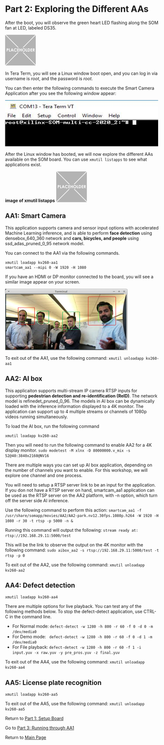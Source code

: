 # Part 2: Exploring the Different AAs

After the boot, you will observe the green heart LED flashing along the SOM fan at LED, labeled DS35.

<img src="/images/placeholder-1-e1533569576673.png" width=100 height =100>


In Tera Term, you will see a Linux window boot open, and you can log in via username is *root*, and the password is *root*.

You can then enter the following commands to execute the Smart Camera Application after you see the following window appear:

<img src="/images/som_console.JPG" width=500 height=150>

After the Linux window has booted, we will now explore the different AAs available on the SOM board. You can use `xmutil listapps` to see what applications exist. 

**image of xmutil listapps**
<img src="/images/placeholder-1-e1533569576673.png" width=100 height =100>


## AA1: Smart Camera
This application supports camera and sensor input options with accelerated Machine Learning inference, and is able to perform **face detection** using densebox_640_360 network and **cars, bicycles, and people** using ssd_adas_pruned_0_95 network model. 

You can connect to the AA1 via the following commands. 
```
xmutil loadapp kv260-aa1
smartcam_aa1 --mipi 0 -W 1920 -H 1080 
```

If you have an HDMI or DP monitor connected to the board, you will see a similar image appear on your screen.

<img src="/images/som_aa1.png" width=400 height =200>

To exit out of the AA1, use the following command: 
```xmutil unloadapp kv260-aa1```

## AA2: AI box
This applicaiton supports multi-stream IP camera RTSP inputs for supporting **pedestrian detection and re-identification (ReID)**. The network model is refinedet_pruned_0_96. The models in AI box can be dynamically loaded with the inference information displayed to a 4K monitor. The application can support up to 4 multiple streams or channels of 1080p videos running simultaneously. 

To load the AI box, run the following command
```
xmutil loadapp kv260-aa2
```
Then you will need to run the following command to enable AA2 for a 4K display monitor.
`sudo modetest -M xlnx -D 80000000.v_mix -s 52@40:3840x2160@NV16`

There are multiple ways you can set up AI box application, depending on the number of channels you want to enable. For this workshop, we will explore one channel and one process. 

You will need to setup a RTSP server link to be an input for the application. If you don not have a RTSP server on hand, smartcam_aa1 application can be used as the RTSP server on the AA2 platform, with -n option, which turn off the server side AI inference.

Use the following command to perform this action: `smartcam_aa1 -f /usr/share/somapp/movies/AA2/AA2-park.nv12.30fps.1080p.h264 -W 1920 -H 1080 -r 30 -t rtsp -p 5000 -n &`

Running this command will output the following: `stream ready at: rtsp://192.168.29.11:5000/test`

This will be the link to observe the output on the 4K monitor with the following command:
`sudo aibox_aa2 -s rtsp://192.168.29.11:5000/test -t rtsp -p 0`


To exit out of the AA2, use the following command: `xmutil unloadapp kv260-aa2`

## AA4: Defect detection
```
xmutil loadapp kv260-aa4
```

There are multiple options for live playback. You can test any of the following methods below. To stop the defect-detect application, use CTRL-C in the command line.
 - For Normal mode: `defect-detect -w 1280 -h 800 -r 60 -f 0 -d 0 -m /dev/media0`
 - For Demo mode: ` defect-detect -w 1280 -h 800 -r 60 -f 0 -d 1 -m /dev/media0`
 - For File playback: `defect-detect -w 1280 -h 800 -r 60 -f 1 -i input.yuv -x raw.yuv -y pre_pros.yuv -z final.yuv`

To exit out of the AA4, use the following command: `xmutil unloadapp kv260-aa4`

## AA5: License plate recognition
```
xmutil loadapp kv260-aa5
```
To exit out of the AA5, use the following command: `xmutil unloadapp kv260-aa5`

Return to [Part 1: Setup Board](https://github.com/Xilinx/Xilinx_KV260_Workshop/blob/main/Part%201:%20Setup%20Board.md)

Go to [Part 3: Running through AA1](https://github.com/Xilinx/Xilinx_KV260_Workshop/blob/main/Part%203:%20Running%20through%20AA1.md)

Return to [Main Page](https://github.com/Xilinx/Xilinx_KV260_Workshop)
